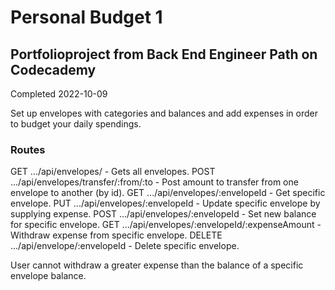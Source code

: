 # Personal Budget 1
## Portfolioproject from Back End Engineer Path on Codecademy

Completed 2022-10-09

Set up envelopes with categories and balances and add expenses in order to budget your daily spendings.

### Routes

GET    .../api/envelopes/ - Gets all envelopes.
POST   .../api/envelopes/transfer/:from/:to - Post amount to transfer from one envelope to another (by id).
GET    .../api/envelopes/:envelopeId - Get specific envelope.
PUT    .../api/envelopes/:envelopeId - Update specific envelope by supplying expense.
POST   .../api/envelopes/:envelopeId - Set new balance for specific envelope.
GET    .../api/envelopes/:envelopeId/:expenseAmount - Withdraw expense from specific envelope.
DELETE .../api/envelope/:envelopeId - Delete specific envelope.


User cannot withdraw a greater expense than the balance of a specific envelope balance.
